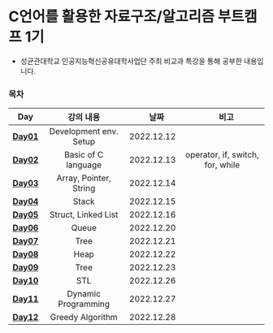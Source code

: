 # C언어를 활용한 자료구조/알고리즘 부트캠프 1기

- 성균관대학교 인공지능혁신공유대학사업단 주최 비교과 특강을 통해 공부한 내용입니다.

### 목차

|                                                         Day                                                         |       강의 내용        |  　날짜　  |             　비고　             |
| :-----------------------------------------------------------------------------------------------------------------: | :--------------------: | :--------: | :------------------------------: |
|        [**Day01**](https://github.com/yesjuhee/data_structure-algorithm-bootcamp/tree/main/Day01-BasicOfC_1)        | Development env. Setup | 2022.12.12 |                　                |
|        [**Day02**](https://github.com/yesjuhee/data_structure-algorithm-bootcamp/tree/main/Day02-BasicOfC_2)        |  Basic of C language   | 2022.12.13 | operator, if, switch, for, while |
| [**Day03**](https://github.com/yesjuhee/data_structure-algorithm-bootcamp/tree/main/Day03-Array%2CPointer%2CString) | Array, Pointer, String | 2022.12.14 |                                  |
|          [**Day04**](https://github.com/yesjuhee/data_structure-algorithm-bootcamp/tree/main/Day04-Stack)           |         Stack          | 2022.12.15 |                                  |
|   [**Day05**](https://github.com/yesjuhee/data_structure-algorithm-bootcamp/tree/main/Day05-Struct%2CLinkedList)    |  Struct, Linked List   | 2022.12.16 |                                  |
|          [**Day06**](https://github.com/yesjuhee/data_structure-algorithm-bootcamp/tree/main/Day06-Queue)           |         Queue          | 2022.12.20 |                                  |
|           [**Day07**](https://github.com/yesjuhee/data_structure-algorithm-bootcamp/tree/main/Day07-Tree)           |          Tree          | 2022.12.21 |                                  |
|                                                    [**Day08**]()                                                    |          Heap          | 2022.12.22 |                                  |
|                                                    [**Day09**]()                                                    |          Tree          | 2022.12.23 |                                  |
|           [**Day10**](https://github.com/yesjuhee/data_structure-algorithm-bootcamp/tree/main/Day10-STL)            |          STL           | 2022.12.26 |                                  |
|    [**Day11**](https://github.com/yesjuhee/data_structure-algorithm-bootcamp/tree/main/Day11-DynamicProgramming)    |  Dynamic Programming   | 2022.12.27 |                                  |
|     [**Day12**](https://github.com/yesjuhee/data_structure-algorithm-bootcamp/tree/main/Day12-GreedyAlgorithm)      |    Greedy Algorithm    | 2022.12.28 |                                  |
